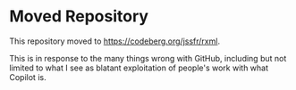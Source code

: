 # Moved Repository

This repository moved to https://codeberg.org/jssfr/rxml.

This is in response to the many things wrong with GitHub, including but
not limited to what I see as blatant exploitation of people's work with
what Copilot is.
